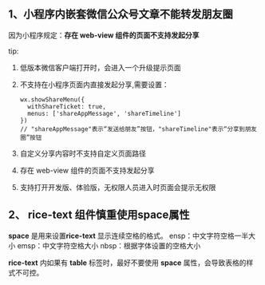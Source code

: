 ## 1、小程序内嵌套微信公众号文章不能转发朋友圈

 因为小程序规定：**存在 web-view 组件的页面不支持发起分享**

tip:

1. 低版本微信客户端打开时，会进入一个升级提示页面

2. 不支持在小程序页面内直接发起分享,需要设置：

   ```
   wx.showShareMenu({
     withShareTicket: true,
     menus: ['shareAppMessage', 'shareTimeline']
   })
   // "shareAppMessage"表示“发送给朋友”按钮，"shareTimeline"表示“分享到朋友圈”按钮
   ```

   

3. 自定义分享内容时不支持自定义页面路径

4. 存在 web-view 组件的页面不支持发起分享

5. 支持打开开发版、体验版，无权限人员进入时页面会提示无权限

## 2、 **rice-text** 组件慎重使用space属性

**space**  是用来设置**rice-text**  显示连续空格的格式。
ensp：中文字符空格一半大小
emsp：中文字符空格大小 
nbsp：根据字体设置的空格大小	

**rice-text** 内如果有 **table** 标签时，最好不要使用 **space** 属性，会导致表格的样式不可控。